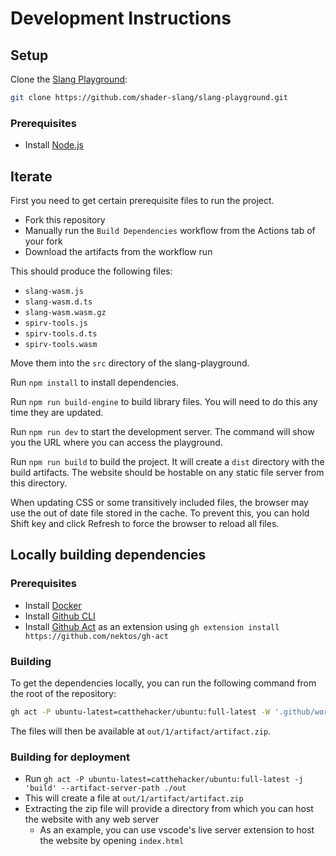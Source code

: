 # Development Instructions

## Setup

Clone the [Slang Playground](https://github.com/shader-slang/slang-playground):

```bash
git clone https://github.com/shader-slang/slang-playground.git
```

### Prerequisites

* Install [Node.js](https://nodejs.org/en/download/)

## Iterate

First you need to get certain prerequisite files to run the project.

* Fork this repository
* Manually run the `Build Dependencies` workflow from the Actions tab of your fork
* Download the artifacts from the workflow run

This should produce the following files:

* `slang-wasm.js`
* `slang-wasm.d.ts`
* `slang-wasm.wasm.gz`
* `spirv-tools.js`
* `spirv-tools.d.ts`
* `spirv-tools.wasm`

Move them into the `src` directory of the slang-playground.

Run `npm install` to install dependencies.

Run `npm run build-engine` to build library files. You will need to do this any time they are updated.

Run `npm run dev` to start the development server. The command will show you the URL where you can access the playground.

Run `npm run build` to build the project. It will create a `dist` directory with the build artifacts. The website should be hostable on any static file server from this directory.

When updating CSS or some transitively included files, the browser may use the out of date file stored in the cache. To prevent this, you can hold Shift key and click Refresh to force the browser to reload all files.

## Locally building dependencies

### Prerequisites

* Install [Docker](https://www.docker.com/get-started/)
* Install [Github CLI](https://cli.github.com/)
* Install [Github Act](https://github.com/nektos/gh-act) as an extension using `gh extension install https://github.com/nektos/gh-act`

### Building

To get the dependencies locally, you can run the following command from the root of the repository:

```bash
gh act -P ubuntu-latest=catthehacker/ubuntu:full-latest -W '.github/workflows/build-dependencies.yml' --artifact-server-path ./out
```

The files will then be available at `out/1/artifact/artifact.zip`.

### Building for deployment

* Run `gh act -P ubuntu-latest=catthehacker/ubuntu:full-latest -j 'build' --artifact-server-path ./out`
* This will create a file at `out/1/artifact/artifact.zip`
* Extracting the zip file will provide a directory from which you can host the website with any web server
  * As an example, you can use vscode's live server extension to host the website by opening `index.html`
